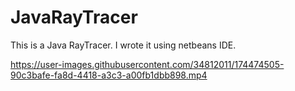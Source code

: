 # JavaRayTracer
This is a Java RayTracer.
I wrote it using netbeans IDE.




https://user-images.githubusercontent.com/34812011/174474505-90c3bafe-fa8d-4418-a3c3-a00fb1dbb898.mp4

